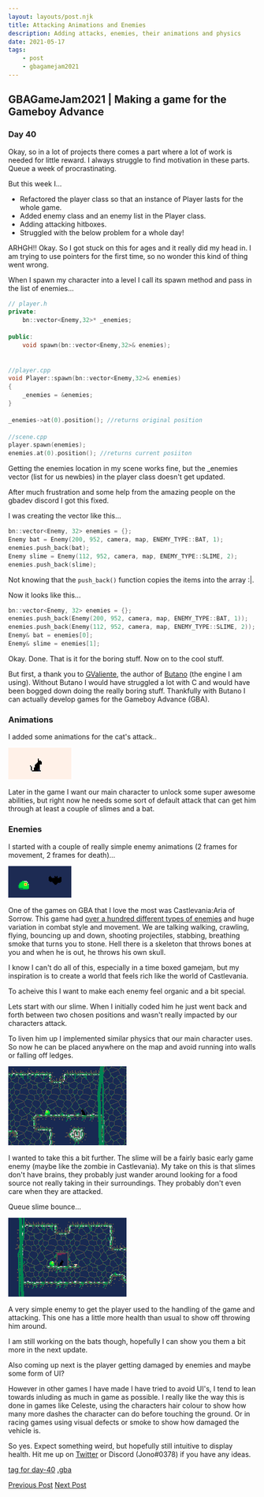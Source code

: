 ```yaml
---
layout: layouts/post.njk
title: Attacking Animations and Enemies
description: Adding attacks, enemies, their animations and physics
date: 2021-05-17
tags:
    - post
    - gbagamejam2021
---
```


>
## GBAGameJam2021 | Making a game for the Gameboy Advance

### Day 40

Okay, so in a lot of projects there comes a part where a lot of work is needed for little reward. I always struggle to find motivation  in these parts. Queue a week of procrastinating.

But this week I...

+ Refactored the player class so that an instance of Player lasts for the whole game.
+ Added enemy class and an enemy list in the Player class.
+ Adding attacking hitboxes.
+ Struggled with the below problem for a whole day!

ARHGH!! Okay. So I got stuck on this for ages and it really did my head in. I am trying to use pointers for the first time, so no wonder this kind of thing went wrong.

When I spawn my character into a level I call its spawn method and pass in the list of enemies...

``` cpp
// player.h
private:
    bn::vector<Enemy,32>* _enemies;

public:
    void spawn(bn::vector<Enemy,32>& enemies);
            

//player.cpp
void Player::spawn(bn::vector<Enemy,32>& enemies)
{
    _enemies = &enemies;
}

_enemies->at(0).position(); //returns original position

//scene.cpp
player.spawn(enemies);
enemies.at(0).position(); //returns current posiiton
```

Getting the enemies location in my scene works fine, but the _enemies vector (list for us newbies) in the player class doesn't get updated.

After much frustration and some help from the amazing people on the gbadev discord I got this fixed.

I was creating the vector like this...

``` cpp
bn::vector<Enemy, 32> enemies = {};
Enemy bat = Enemy(200, 952, camera, map, ENEMY_TYPE::BAT, 1);
enemies.push_back(bat);
Enemy slime = Enemy(112, 952, camera, map, ENEMY_TYPE::SLIME, 2);
enemies.push_back(slime);
```

Not knowing that the `push_back()` function copies the items into the array :|.

Now it looks like this...

``` cpp
bn::vector<Enemy, 32> enemies = {};
enemies.push_back(Enemy(200, 952, camera, map, ENEMY_TYPE::BAT, 1));
enemies.push_back(Enemy(112, 952, camera, map, ENEMY_TYPE::SLIME, 2));
Enemy& bat = enemies[0];
Enemy& slime = enemies[1];
```

Okay. Done. That is it for the boring stuff. Now on to the cool stuff.

But first, a thank you to [GValiente](https://github.com/GValiente), the author of [Butano](https://github.com/GValiente/butano) (the engine I am using). Without Butano I would have struggled a lot with C and would have been bogged down doing the really boring stuff. Thankfully with Butano I can actually develop games for the Gameboy Advance (GBA).

### Animations

I added some animations for the cat's attack..

![](/img/attack-animation.gif)

Later in the game I want our main character to unlock some super awesome abilities, but right now he needs some sort of default attack that can get him through at least a couple of slimes and a bat.

### Enemies

I started with a couple of really simple enemy animations (2 frames for movement, 2 frames for death)...

![](/img/enemies.gif)

One of the games on GBA that I love the most was Castlevania:Aria of Sorrow. This game had [over a hundred different types of enemies](https://castlevania.fandom.com/wiki/Aria_of_Sorrow_Bestiary) and huge variation in combat style and movement. We are talking walking, crawling, flying, bouncing up and down, shooting projectiles, stabbing, breathing smoke that turns you to stone. Hell there is a skeleton that throws bones at you and when he is out, he throws his own skull.

I know I can't do all of this, especially in a time boxed gamejam, but my inspiration is to create a world that feels rich like the world of Castlevania.

To acheive this I want to make each enemy feel organic and a bit special.

Lets start with our slime. When I initially coded him he just went back and forth between two chosen positions and wasn't really impacted by our characters attack.

To liven him up I implemented similar physics that our main character uses. So now he can be placed anywhere on the map and avoid running into walls or falling off ledges.

![](/img/enemy-logic.gif)

I wanted to take this a bit further. The slime will be a fairly basic early game enemy (maybe like the zombie in Castlevania). My take on this is that slimes don't have brains, they probably just wander around looking for a food source not really taking in their surroundings. They probably don't even care when they are attacked.

Queue slime bounce...

![](/img/slime-bounce.gif)

A very simple enemy to get the player used to the handling of the game and attacking. This one has a little more health than usual to show off throwing him around.

I am still working on the bats though, hopefully I can show you them a bit more in the next update. 

Also coming up next is the player getting damaged by enemies and maybe some form of UI? 

However in other games I have made I have tried to avoid UI's, I tend to lean towards inluding as much in game as possible. I really like the way this is done in games like Celeste, using the characters hair colour to show how many more dashes the character can do before touching the ground. Or in racing games using visual defects or smoke to show how damaged the vehicle is.

So yes. Expect something weird, but hopefully still intuitive to display health. Hit me up on [Twitter](https://twitter.com/foocodes) or Discord (Jono#0378) if you have any ideas.


[tag for day-40](https://github.com/foopod/gbaGamejam2021/releases/tag/day-40) [.gba](https://github.com/foopod/gbaGamejam2021/releases/download/day-40/feline-day40.gba)


[Previous Post](/post/player-improvements)
[Next Post](/post/jono-has-a-plan)